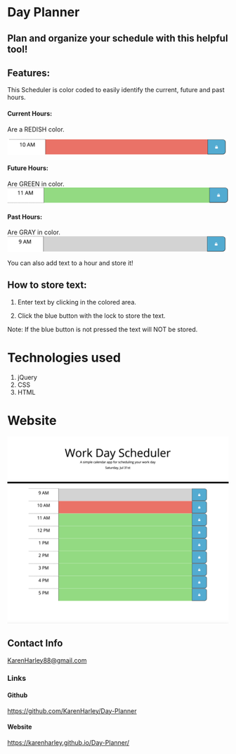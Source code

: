 # Day Planner

## Plan and organize your schedule with this helpful tool!

## Features:
 This Scheduler is color coded to easily identify the current, future and past hours.


 #### Current Hours:

 Are a REDISH color. 

 ![red color](./pics/red.png)

 #### Future Hours:

  Are GREEN in color. 
  ![green color](./pics/green.png)

 #### Past Hours:
  
  Are GRAY in color. 
  ![grey color](./pics/gray.png)

 You can also add text to a hour and store it!

 ## How to store text:

 1. Enter text by clicking in the colored area. 

 2. Click the blue button with the lock to store the text.

 Note: If the blue button is not pressed the text will NOT be stored.

# Technologies used

1. jQuery
2. CSS
3. HTML

 # Website 
 ![full webpage](./pics/webPic.png)

## Contact Info 

KarenHarley88@gmail.com
 

 ### Links
 

#### Github

https://github.com/KarenHarley/Day-Planner

#### Website

https://karenharley.github.io/Day-Planner/


